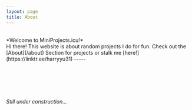 ```yaml
---
layout: page
title: About
---
```

<br>
*Welcome to MiniProjects.icu!*
<br>
Hi there! This website is about random projects I do for fun. Check out the [About](/about) Section for projects or stalk me [here!](https://linktr.ee/harryyu31)
-----



<br><br><br><br><br>*Still under construction...*<br><br><br>
